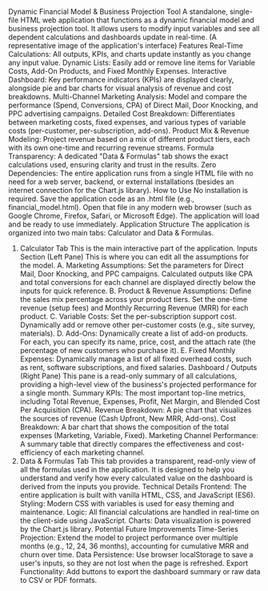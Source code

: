 Dynamic Financial Model & Business Projection Tool
A standalone, single-file HTML web application that functions as a dynamic financial model and business projection tool. It allows users to modify input variables and see all dependent calculations and dashboards update in real-time.
(A representative image of the application's interface)
Features
Real-Time Calculations: All outputs, KPIs, and charts update instantly as you change any input value.
Dynamic Lists: Easily add or remove line items for Variable Costs, Add-On Products, and Fixed Monthly Expenses.
Interactive Dashboard: Key performance indicators (KPIs) are displayed clearly, alongside pie and bar charts for visual analysis of revenue and cost breakdowns.
Multi-Channel Marketing Analysis: Model and compare the performance (Spend, Conversions, CPA) of Direct Mail, Door Knocking, and PPC advertising campaigns.
Detailed Cost Breakdown: Differentiates between marketing costs, fixed expenses, and various types of variable costs (per-customer, per-subscription, add-ons).
Product Mix & Revenue Modeling: Project revenue based on a mix of different product tiers, each with its own one-time and recurring revenue streams.
Formula Transparency: A dedicated "Data & Formulas" tab shows the exact calculations used, ensuring clarity and trust in the results.
Zero Dependencies: The entire application runs from a single HTML file with no need for a web server, backend, or external installations (besides an internet connection for the Chart.js library).
How to Use
No installation is required.
Save the application code as an .html file (e.g., financial_model.html).
Open that file in any modern web browser (such as Google Chrome, Firefox, Safari, or Microsoft Edge).
The application will load and be ready to use immediately.
Application Structure
The application is organized into two main tabs: Calculator and Data & Formulas.
1. Calculator Tab
This is the main interactive part of the application.
Inputs Section (Left Pane)
This is where you can edit all the assumptions for the model.
A. Marketing Assumptions:
Set the parameters for Direct Mail, Door Knocking, and PPC campaigns.
Calculated outputs like CPA and total conversions for each channel are displayed directly below the inputs for quick reference.
B. Product & Revenue Assumptions:
Define the sales mix percentage across your product tiers.
Set the one-time revenue (setup fees) and Monthly Recurring Revenue (MRR) for each product.
C. Variable Costs:
Set the per-subscription support cost.
Dynamically add or remove other per-customer costs (e.g., site survey, materials).
D. Add-Ons:
Dynamically create a list of add-on products. For each, you can specify its name, price, cost, and the attach rate (the percentage of new customers who purchase it).
E. Fixed Monthly Expenses:
Dynamically manage a list of all fixed overhead costs, such as rent, software subscriptions, and fixed salaries.
Dashboard / Outputs (Right Pane)
This pane is a read-only summary of all calculations, providing a high-level view of the business's projected performance for a single month.
Summary KPIs: The most important top-line metrics, including Total Revenue, Expenses, Profit, Net Margin, and Blended Cost Per Acquisition (CPA).
Revenue Breakdown: A pie chart that visualizes the sources of revenue (Cash Upfront, New MRR, Add-ons).
Cost Breakdown: A bar chart that shows the composition of the total expenses (Marketing, Variable, Fixed).
Marketing Channel Performance: A summary table that directly compares the effectiveness and cost-efficiency of each marketing channel.
2. Data & Formulas Tab
This tab provides a transparent, read-only view of all the formulas used in the application. It is designed to help you understand and verify how every calculated value on the dashboard is derived from the inputs you provide.
Technical Details
Frontend: The entire application is built with vanilla HTML, CSS, and JavaScript (ES6).
Styling: Modern CSS with variables is used for easy theming and maintenance.
Logic: All financial calculations are handled in real-time on the client-side using JavaScript.
Charts: Data visualization is powered by the Chart.js library.
Potential Future Improvements
Time-Series Projection: Extend the model to project performance over multiple months (e.g., 12, 24, 36 months), accounting for cumulative MRR and churn over time.
Data Persistence: Use browser localStorage to save a user's inputs, so they are not lost when the page is refreshed.
Export Functionality: Add buttons to export the dashboard summary or raw data to CSV or PDF formats.
